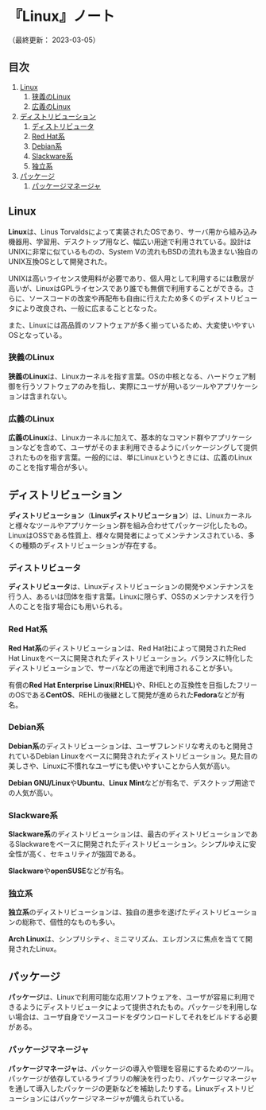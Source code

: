 # 『Linux』ノート

（最終更新： 2023-03-05）


## 目次

1. [Linux](#linux)
	1. [狭義のLinux](#狭義のlinux)
	1. [広義のLinux](#広義のlinux)
1. [ディストリビューション](#ディストリビューション)
	1. [ディストリビュータ](#ディストリビュータ)
	1. [Red Hat系](#red-hat系)
	1. [Debian系](#debian系)
	1. [Slackware系](#slackware系)
	1. [独立系](#独立系)
1. [パッケージ](#パッケージ)
	1. [パッケージマネージャ](#パッケージマネージャ)


## Linux

**Linux**は、Linus Torvaldsによって実装されたOSであり、サーバ用から組み込み機器用、学習用、デスクトップ用など、幅広い用途で利用されている。設計はUNIXに非常に似ているものの、System Vの流れもBSDの流れも汲まない独自のUNIX互換OSとして開発された。

UNIXは高いライセンス使用料が必要であり、個人用として利用するには敷居が高いが、LinuxはGPLライセンスであり誰でも無償で利用することができる。さらに、ソースコードの改変や再配布も自由に行えたため多くのディストリビュータにより改良され、一般に広まることとなった。

また、Linuxには高品質のソフトウェアが多く揃っているため、大変使いやすいOSとなっている。

### 狭義のLinux

**狭義のLinux**は、Linuxカーネルを指す言葉。OSの中核となる、ハードウェア制御を行うソフトウェアのみを指し、実際にユーザが用いるツールやアプリケーションは含まれない。

### 広義のLinux

**広義のLinux**は、Linuxカーネルに加えて、基本的なコマンド群やアプリケーションなどを含めて、ユーザがそのまま利用できるようにパッケージングして提供されたものを指す言葉。一般的には、単にLinuxというときには、広義のLinuxのことを指す場合が多い。


## ディストリビューション

**ディストリビューション**（**Linuxディストリビューション**）は、Linuxカーネルと様々なツールやアプリケーション群を組み合わせてパッケージ化したもの。LinuxはOSSである性質上、様々な開発者によってメンテナンスされている、多くの種類のディストリビューションが存在する。

### ディストリビュータ

**ディストリビュータ**は、Linuxディストリビューションの開発やメンテナンスを行う人、あるいは団体を指す言葉。Linuxに限らず、OSSのメンテナンスを行う人のことを指す場合にも用いられる。

### Red Hat系

**Red Hat系**のディストリビューションは、Red Hat社によって開発されたRed Hat Linuxをベースに開発されたディストリビューション。バランスに特化したディストリビューションで、サーバなどの用途で利用されることが多い。

有償の**Red Hat Enterprise Linux**(**RHEL**)や、RHELとの互換性を目指したフリーのOSである**CentOS**、REHLの後継として開発が進められた**Fedora**などが有名。

### Debian系

**Debian系**のディストリビューションは、ユーザフレンドリな考えのもと開発されているDebian Linuxをベースに開発されたディストリビューション。見た目の美しさや、Linuxに不慣れなユーザにも使いやすいことから人気が高い。

**Debian GNU/Linux**や**Ubuntu**、**Linux Mint**などが有名で、デスクトップ用途での人気が高い。

### Slackware系

**Slackware系**のディストリビューションは、最古のディストリビューションであるSlackwareをベースに開発されたディストリビューション。シンプルゆえに安全性が高く、セキュリティが強固である。

**Slackware**や**openSUSE**などが有名。

### 独立系

**独立系**のディストリビューションは、独自の進歩を遂げたディストリビューションの総称で、個性的なものも多い。

**Arch Linux**は、シンプリシティ、ミニマリズム、エレガンスに焦点を当てて開発されたLinux。


## パッケージ

**パッケージ**は、Linuxで利用可能な応用ソフトウェアを、ユーザが容易に利用できるようにディストリビュータによって提供されたもの。パッケージを利用しない場合は、ユーザ自身でソースコードをダウンロードしてそれをビルドする必要がある。

### パッケージマネージャ

**パッケージマネージャ**は、パッケージの導入や管理を容易にするためのツール。パッケージが依存しているライブラリの解決を行ったり、パッケージマネージャを通して導入したパッケージの更新などを補助したりする。Linuxディストリビューションにはパッケージマネージャが備えられている。
